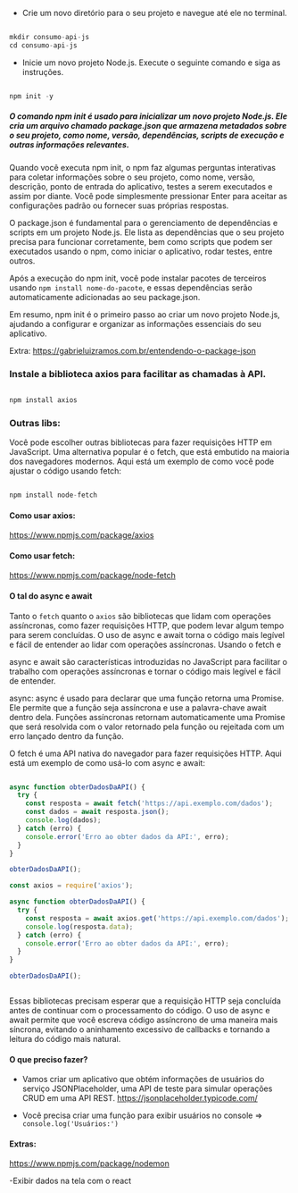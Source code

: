 - Crie um novo diretório para o seu projeto e navegue até ele no terminal.

~~~javascript

mkdir consumo-api-js
cd consumo-api-js

~~~

- Inicie um novo projeto Node.js. Execute o seguinte comando e siga as instruções.

~~~javascript

npm init -y

~~~

##### O comando npm init é usado para inicializar um novo projeto Node.js. Ele cria um arquivo chamado package.json que armazena metadados sobre o seu projeto, como nome, versão, dependências, scripts de execução e outras informações relevantes.

Quando você executa npm init, o npm faz algumas perguntas interativas para coletar informações sobre o seu projeto, como nome, versão, descrição, ponto de entrada do aplicativo, testes a serem executados e assim por diante. Você pode simplesmente pressionar Enter para aceitar as configurações padrão ou fornecer suas próprias respostas.

O package.json é fundamental para o gerenciamento de dependências e scripts em um projeto Node.js. Ele lista as dependências que o seu projeto precisa para funcionar corretamente, bem como scripts que podem ser executados usando o npm, como iniciar o aplicativo, rodar testes, entre outros.


Após a execução do npm init, você pode instalar pacotes de terceiros usando `npm install nome-do-pacote`, e essas dependências serão automaticamente adicionadas ao seu package.json.

Em resumo, npm init é o primeiro passo ao criar um novo projeto Node.js, ajudando a configurar e organizar as informações essenciais do seu aplicativo.

Extra:
https://gabrieluizramos.com.br/entendendo-o-package-json


### Instale a biblioteca axios para facilitar as chamadas à API.

~~~javascript

npm install axios

~~~

### Outras libs: 

Você pode escolher outras bibliotecas para fazer requisições HTTP em JavaScript. Uma alternativa popular é o fetch, que está embutido na maioria dos navegadores modernos. Aqui está um exemplo de como você pode ajustar o código usando fetch:

~~~javascript

npm install node-fetch

~~~




#### Como usar axios:

 https://www.npmjs.com/package/axios


#### Como usar fetch:

https://www.npmjs.com/package/node-fetch


#### O tal do async e await 

Tanto o `fetch` quanto o `axios` são bibliotecas que lidam com operações assíncronas, como fazer requisições HTTP, que podem levar algum tempo para serem concluídas. O uso de async e await torna o código mais legível e fácil de entender ao lidar com operações assíncronas.
Usando o fetch e 

async e await são características introduzidas no JavaScript para facilitar o trabalho com operações assíncronas e tornar o código mais legível e fácil de entender.

async:
async é usado para declarar que uma função retorna uma Promise.
Ele permite que a função seja assíncrona e use a palavra-chave await dentro dela.
Funções assíncronas retornam automaticamente uma Promise que será resolvida com o valor retornado pela função ou rejeitada com um erro lançado dentro da função.

O fetch é uma API nativa do navegador para fazer requisições HTTP. Aqui está um exemplo de como usá-lo com async e await:
~~~javascript

async function obterDadosDaAPI() {
  try {
    const resposta = await fetch('https://api.exemplo.com/dados');
    const dados = await resposta.json();
    console.log(dados);
  } catch (erro) {
    console.error('Erro ao obter dados da API:', erro);
  }
}

obterDadosDaAPI();


~~~

~~~javascript
const axios = require('axios');

async function obterDadosDaAPI() {
  try {
    const resposta = await axios.get('https://api.exemplo.com/dados');
    console.log(resposta.data);
  } catch (erro) {
    console.error('Erro ao obter dados da API:', erro);
  }
}

obterDadosDaAPI();



~~~

Essas bibliotecas precisam esperar que a requisição HTTP seja concluída antes de continuar com o processamento do código. O uso de async e await permite que você escreva código assíncrono de uma maneira mais síncrona, evitando o aninhamento excessivo de callbacks e tornando a leitura do código mais natural.



#### O que preciso fazer?

-  Vamos criar um aplicativo que obtém informações de usuários do serviço JSONPlaceholder, uma API de teste para simular operações CRUD em uma API REST. https://jsonplaceholder.typicode.com/

- Você precisa criar uma função para exibir usuários no console => ` console.log('Usuários:')`


#### Extras: 

https://www.npmjs.com/package/nodemon

-Exibir dados na tela com o react 
 
